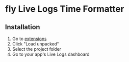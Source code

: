 # fly Live Logs Time Formatter

## Installation
1. Go to [extensions](chrome://extensions/)
2. Click "Load unpacked"
3. Select the project folder
4. Go to your app's Live Logs dashboard
